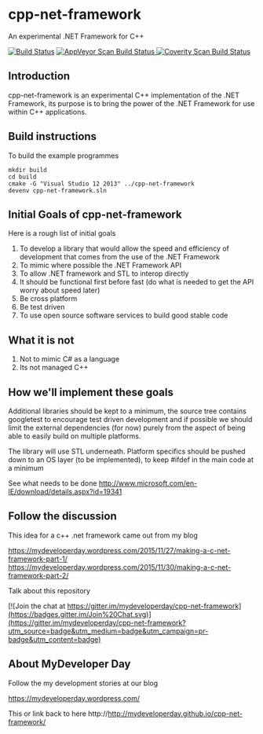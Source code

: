 # cpp-net-framework

An experimental .NET Framework for C++

[![Build Status](https://travis-ci.org/mydeveloperday/cpp-net-framework.svg?branch=master)](https://travis-ci.org/mydeveloperday/cpp-net-framework) 
<a href="https://ci.appveyor.com/project/mydeveloperday/cpp-net-framework">
  <img alt="AppVeyor Scan Build Status"
       src="https://ci.appveyor.com/api/projects/status/32r7s2skrgm9ubva?svg=true"/>
</a>
<a href="https://scan.coverity.com/projects/mydeveloperday-cpp-net-framework">
  <img alt="Coverity Scan Build Status"
       src="https://scan.coverity.com/projects/7174/badge.svg"/>
</a>



## Introduction

cpp-net-framework is an experimental C++ implementation of the .NET Framework, its purpose is to bring the power of the .NET Framework for use within C++ applications. 

## Build instructions

To build the example programmes

```
mkdir build
cd build
cmake -G "Visual Studio 12 2013" ../cpp-net-framework
devenv cpp-net-framework.sln
```

## Initial Goals of cpp-net-framework

Here is a rough list of initial goals

1) To develop a library that would allow the speed and efficiency of development that comes from the use of the .NET Framework  
2) To mimic where possible the .NET Framework API  
3) To allow .NET framework and STL to interop directly  
4) It should be functional first before fast (do what is needed to get the API worry about speed later)  
5) Be cross platform  
6) Be test driven  
7) To use open source software services to build good stable code

## What it is not

1) Not to mimic C# as a language  
2) Its not managed C++  

## How we'll implement these goals

Additional libraries should be kept to a minimum, the source tree contains googletest to encourage test driven development and if possible we should 
limit the external dependencies (for now) purely from the aspect of being able to easily build on multiple platforms. 

The library will use STL underneath. Platform specifics should be pushed down to an OS layer (to be implemented), to keep #ifdef in the main code at a minimum

See what needs to be done 
http://www.microsoft.com/en-IE/download/details.aspx?id=19341


## Follow the discussion

This idea for a c++ .net framework came out from my blog

https://mydeveloperday.wordpress.com/2015/11/27/making-a-c-net-framework-part-1/
https://mydeveloperday.wordpress.com/2015/11/30/making-a-c-net-framework-part-2/

Talk about this repository

[![Join the chat at https://gitter.im/mydeveloperday/cpp-net-framework](https://badges.gitter.im/Join%20Chat.svg)](https://gitter.im/mydeveloperday/cpp-net-framework?utm_source=badge&utm_medium=badge&utm_campaign=pr-badge&utm_content=badge)


## About MyDeveloper Day

Follow the my development stories at our blog

https://mydeveloperday.wordpress.com/

This or link back to here
http://http://mydeveloperday.github.io/cpp-net-framework/
